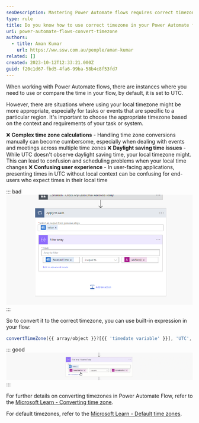```yaml
---
seoDescription: Mastering Power Automate flows requires correct timezone usage to avoid complex calculations, daylight saving time issues and user confusion.
type: rule
title: Do you know how to use correct timezone in your Power Automate flows?
uri: power-automate-flows-convert-timezone
authors:
  - title: Aman Kumar
    url: https://ww.ssw.com.au/people/aman-kumar
related: []
created: 2023-10-12T12:33:21.000Z
guid: f20c1d67-fbd5-4fa6-99ba-58b4c8f53fd7
---
```


When working with Power Automate flows, there are instances where you need to use or compare the time in your flow, by default, it is set to UTC.

However, there are situations where using your local timezone might be more appropriate, especially for tasks or events that are specific to a particular region. It's important to choose the appropriate timezone based on the context and requirements of your task or system.

<!--endintro-->

❌ **Complex time zone calculations** - Handling time zone conversions manually can become cumbersome, especially when dealing with events and meetings across multiple time zones
❌ **Daylight saving time issues** - While UTC doesn't observe daylight saving time, your local timezone might. This can lead to confusion and scheduling problems when your local time changes
❌ **Confusing user experience** - In user-facing applications, presenting times in UTC without local context can be confusing for end-users who expect times in their local time

::: bad
![Figure: Bad example - Comparing Datetime in default timezone: UTC with UTC](comparing-timedate-without-converting.png)
:::

So to convert it to the correct timezone, you can use built-in expression in your flow:

```js
convertTimeZone({{ array/object }}?[{{ 'timedate variable' }}], 'UTC', 'AUS Eastern Standard Time')
```

::: good
![Figure: Good example - You are comparing it in local timezone (i.e AEST with AEST)](convert-timezone-expression.gif)
:::

For further details on converting timezones in Power Automate Flow, refer to the [Microsoft Learn - Converting time zone](https://learn.microsoft.com/en-us/troubleshoot/power-platform/power-automate/converting-time-zone-power-automate).

For default timezones, refer to the [Microsoft Learn - Default time zones](https://learn.microsoft.com/en-us/windows-hardware/manufacture/desktop/default-time-zones?view=windows-11).
